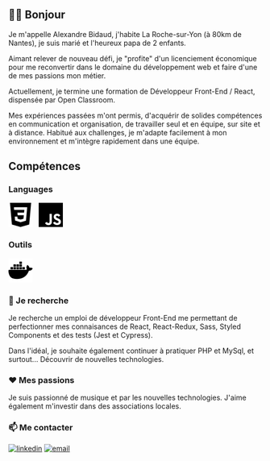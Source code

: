 ## 🙋‍♂️ Bonjour 

Je m'appelle Alexandre Bidaud, j'habite La Roche-sur-Yon (à 80km  de Nantes), je suis marié et l'heureux papa de 2 enfants. 

Aimant relever de nouveau défi, je "profite" d'un licenciement économique pour me reconvertir dans le domaine du développement web 
et faire d'une de mes passions mon métier.

Actuellement, je termine une formation de Développeur Front-End / React, dispensée par Open Classroom.

Mes expériences passées m'ont permis, d'acquérir de solides compétences en communication et organisation, de travailler seul et en 
équipe, sur site et à distance. Habitué aux challenges, je m'adapte facilement à mon environnement et m'intègre rapidement dans une équipe.


## Compétences

### Languages 

<img src="./img/css3.svg" alt="Css3" title="Css3"/>&nbsp;&nbsp; 
<img src="./img/javascript.svg" alt="Javascript" title="Javascript"/>&nbsp;&nbsp;

 
### Outils 

<img src="./img/docker.svg" alt="Docker" title="Docker"/>&nbsp;&nbsp;



### 🔭 Je recherche 

Je recherche un emploi de développeur Front-End me permettant de perfectionner mes connaisances de React, React-Redux, Sass, Styled Components et 
des tests (Jest et Cypress). 

Dans l'idéal, je souhaite également continuer à pratiquer PHP et MySql, et surtout... Découvrir de nouvelles technologies.


### ❤️ Mes passions

Je suis passionné de musique et par les nouvelles technologies. J'aime également m'investir dans des associations locales.


### 📫 Me contacter 

[![linkedin](https://img.shields.io/badge/linkedin--lightgrey?style=social&logo=linkedin)](https://www.linkedin.com/in/alexandre-bidaud-93014775/) 
[![email](https://img.shields.io/badge/email--lightgrey?style=social&logo=gmail)](mailto:alexbidaud85@gmail.com)
